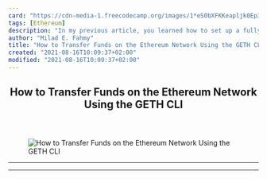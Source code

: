 ```yaml
---
card: "https://cdn-media-1.freecodecamp.org/images/1*eS0bXFKKeapljk0Ep3tw4A.jpeg"
tags: [Ethereum]
description: "In my previous article, you learned how to set up a fully syn"
author: "Milad E. Fahmy"
title: "How to Transfer Funds on the Ethereum Network Using the GETH CLI"
created: "2021-08-16T10:09:37+02:00"
modified: "2021-08-16T10:09:37+02:00"
---
```

<div class="site-wrapper">
<main id="site-main" class="site-main outer">
<div class="inner">
<article class="post-full post tag-ethereum tag-blockchain tag-golang tag-web-development tag-programming ">
<header class="post-full-header">
<h1 class="post-full-title">How to Transfer Funds on the Ethereum Network Using the GETH CLI</h1>
</header>
<figure class="post-full-image">
<picture>
<source media="(max-width: 700px)" sizes="1px" srcset="data:image/gif;base64,R0lGODlhAQABAIAAAAAAAP///yH5BAEAAAAALAAAAAABAAEAAAIBRAA7 1w">
<source media="(min-width: 701px)" sizes="(max-width: 800px) 400px,
(max-width: 1170px) 700px,
1400px" srcset="https://cdn-media-1.freecodecamp.org/images/1*eS0bXFKKeapljk0Ep3tw4A.jpeg 300w,
https://cdn-media-1.freecodecamp.org/images/1*eS0bXFKKeapljk0Ep3tw4A.jpeg 600w,
https://cdn-media-1.freecodecamp.org/images/1*eS0bXFKKeapljk0Ep3tw4A.jpeg 1000w,
https://cdn-media-1.freecodecamp.org/images/1*eS0bXFKKeapljk0Ep3tw4A.jpeg 2000w">
<img onerror="this.style.display='none'" src="https://cdn-media-1.freecodecamp.org/images/1*eS0bXFKKeapljk0Ep3tw4A.jpeg" alt="How to Transfer Funds on the Ethereum Network Using the GETH CLI">
</picture>
</figure>
<section class="post-full-content">
<div class="post-content">
</div>
<hr>
<hr>
</section>
</article>
</div>
</main>
</div>
<!-- Google Tag Manager (noscript) -->
<!-- End Google Tag Manager (noscript) -->
